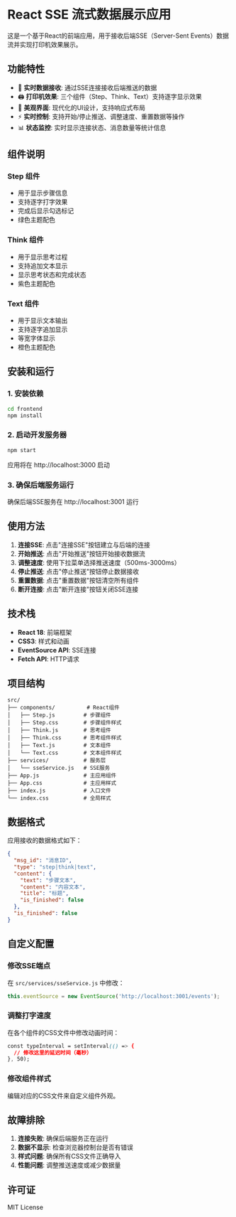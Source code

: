 # React SSE 流式数据展示应用

这是一个基于React的前端应用，用于接收后端SSE（Server-Sent Events）数据流并实现打印机效果展示。

## 功能特性

- 🚀 **实时数据接收**: 通过SSE连接接收后端推送的数据
- 🖨️ **打印机效果**: 三个组件（Step、Think、Text）支持逐字显示效果
- 🎨 **美观界面**: 现代化的UI设计，支持响应式布局
- ⚡ **实时控制**: 支持开始/停止推送、调整速度、重置数据等操作
- 📊 **状态监控**: 实时显示连接状态、消息数量等统计信息

## 组件说明

### Step 组件
- 用于显示步骤信息
- 支持逐字打字效果
- 完成后显示勾选标记
- 绿色主题配色

### Think 组件
- 用于显示思考过程
- 支持追加文本显示
- 显示思考状态和完成状态
- 紫色主题配色

### Text 组件
- 用于显示文本输出
- 支持逐字追加显示
- 等宽字体显示
- 橙色主题配色

## 安装和运行

### 1. 安装依赖
```bash
cd frontend
npm install
```

### 2. 启动开发服务器
```bash
npm start
```

应用将在 http://localhost:3000 启动

### 3. 确保后端服务运行
确保后端SSE服务在 http://localhost:3001 运行

## 使用方法

1. **连接SSE**: 点击"连接SSE"按钮建立与后端的连接
2. **开始推送**: 点击"开始推送"按钮开始接收数据流
3. **调整速度**: 使用下拉菜单选择推送速度（500ms-3000ms）
4. **停止推送**: 点击"停止推送"按钮停止数据接收
5. **重置数据**: 点击"重置数据"按钮清空所有组件
6. **断开连接**: 点击"断开连接"按钮关闭SSE连接

## 技术栈

- **React 18**: 前端框架
- **CSS3**: 样式和动画
- **EventSource API**: SSE连接
- **Fetch API**: HTTP请求

## 项目结构

```
src/
├── components/          # React组件
│   ├── Step.js         # 步骤组件
│   ├── Step.css        # 步骤组件样式
│   ├── Think.js        # 思考组件
│   ├── Think.css       # 思考组件样式
│   ├── Text.js         # 文本组件
│   └── Text.css        # 文本组件样式
├── services/           # 服务层
│   └── sseService.js   # SSE服务
├── App.js              # 主应用组件
├── App.css             # 主应用样式
├── index.js            # 入口文件
└── index.css           # 全局样式
```

## 数据格式

应用接收的数据格式如下：

```json
{
  "msg_id": "消息ID",
  "type": "step|think|text",
  "content": {
    "text": "步骤文本",
    "content": "内容文本",
    "title": "标题",
    "is_finished": false
  },
  "is_finished": false
}
```

## 自定义配置

### 修改SSE端点
在 `src/services/sseService.js` 中修改：
```javascript
this.eventSource = new EventSource('http://localhost:3001/events');
```

### 调整打字速度
在各个组件的CSS文件中修改动画时间：
```css
const typeInterval = setInterval(() => {
  // 修改这里的延迟时间（毫秒）
}, 50);
```

### 修改组件样式
编辑对应的CSS文件来自定义组件外观。

## 故障排除

1. **连接失败**: 确保后端服务正在运行
2. **数据不显示**: 检查浏览器控制台是否有错误
3. **样式问题**: 确保所有CSS文件正确导入
4. **性能问题**: 调整推送速度或减少数据量

## 许可证

MIT License
